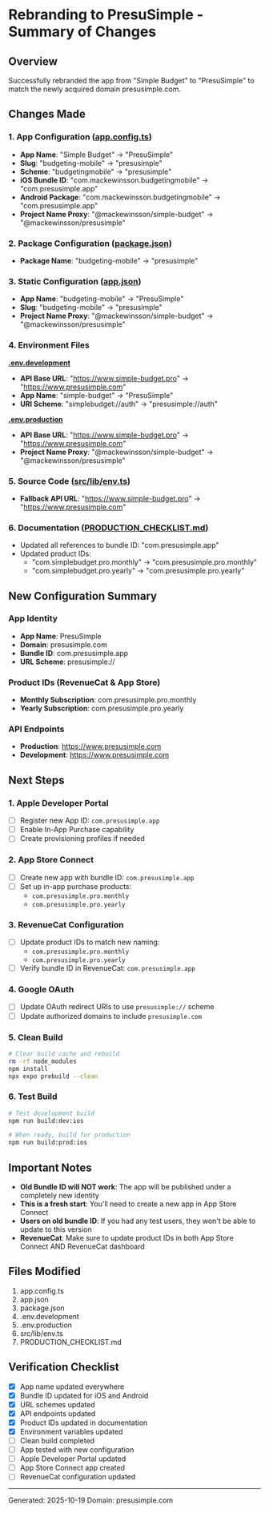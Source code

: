 # Rebranding to PresuSimple - Summary of Changes

## Overview
Successfully rebranded the app from "Simple Budget" to "PresuSimple" to match the newly acquired domain presusimple.com.

## Changes Made

### 1. App Configuration ([app.config.ts](app.config.ts))
- **App Name**: "Simple Budget" → "PresuSimple"
- **Slug**: "budgeting-mobile" → "presusimple"
- **Scheme**: "budgetingmobile" → "presusimple"
- **iOS Bundle ID**: "com.mackewinsson.budgetingmobile" → "com.presusimple.app"
- **Android Package**: "com.mackewinsson.budgetingmobile" → "com.presusimple.app"
- **Project Name Proxy**: "@mackewinsson/simple-budget" → "@mackewinsson/presusimple"

### 2. Package Configuration ([package.json](package.json))
- **Package Name**: "budgeting-mobile" → "presusimple"

### 3. Static Configuration ([app.json](app.json))
- **App Name**: "budgeting-mobile" → "PresuSimple"
- **Slug**: "budgeting-mobile" → "presusimple"
- **Project Name Proxy**: "@mackewinsson/simple-budget" → "@mackewinsson/presusimple"

### 4. Environment Files
**[.env.development](.env.development)**
- **API Base URL**: "https://www.simple-budget.pro" → "https://www.presusimple.com"
- **App Name**: "simple-budget" → "PresuSimple"
- **URI Scheme**: "simplebudget://auth" → "presusimple://auth"

**[.env.production](.env.production)**
- **API Base URL**: "https://www.simple-budget.pro" → "https://www.presusimple.com"
- **Project Name Proxy**: "@mackewinsson/simple-budget" → "@mackewinsson/presusimple"

### 5. Source Code ([src/lib/env.ts](src/lib/env.ts))
- **Fallback API URL**: "https://www.simple-budget.pro" → "https://www.presusimple.com"

### 6. Documentation ([PRODUCTION_CHECKLIST.md](PRODUCTION_CHECKLIST.md))
- Updated all references to bundle ID: "com.presusimple.app"
- Updated product IDs: 
  - "com.simplebudget.pro.monthly" → "com.presusimple.pro.monthly"
  - "com.simplebudget.pro.yearly" → "com.presusimple.pro.yearly"

## New Configuration Summary

### App Identity
- **App Name**: PresuSimple
- **Domain**: presusimple.com
- **Bundle ID**: com.presusimple.app
- **URL Scheme**: presusimple://

### Product IDs (RevenueCat & App Store)
- **Monthly Subscription**: com.presusimple.pro.monthly
- **Yearly Subscription**: com.presusimple.pro.yearly

### API Endpoints
- **Production**: https://www.presusimple.com
- **Development**: https://www.presusimple.com

## Next Steps

### 1. Apple Developer Portal
- [ ] Register new App ID: `com.presusimple.app`
- [ ] Enable In-App Purchase capability
- [ ] Create provisioning profiles if needed

### 2. App Store Connect
- [ ] Create new app with bundle ID: `com.presusimple.app`
- [ ] Set up in-app purchase products:
  - `com.presusimple.pro.monthly`
  - `com.presusimple.pro.yearly`

### 3. RevenueCat Configuration
- [ ] Update product IDs to match new naming:
  - `com.presusimple.pro.monthly`
  - `com.presusimple.pro.yearly`
- [ ] Verify bundle ID in RevenueCat: `com.presusimple.app`

### 4. Google OAuth
- [ ] Update OAuth redirect URIs to use `presusimple://` scheme
- [ ] Update authorized domains to include `presusimple.com`

### 5. Clean Build
```bash
# Clear build cache and rebuild
rm -rf node_modules
npm install
npx expo prebuild --clean
```

### 6. Test Build
```bash
# Test development build
npm run build:dev:ios

# When ready, build for production
npm run build:prod:ios
```

## Important Notes

- **Old Bundle ID will NOT work**: The app will be published under a completely new identity
- **This is a fresh start**: You'll need to create a new app in App Store Connect
- **Users on old bundle ID**: If you had any test users, they won't be able to update to this version
- **RevenueCat**: Make sure to update product IDs in both App Store Connect AND RevenueCat dashboard

## Files Modified
1. app.config.ts
2. app.json
3. package.json
4. .env.development
5. .env.production
6. src/lib/env.ts
7. PRODUCTION_CHECKLIST.md

## Verification Checklist
- [x] App name updated everywhere
- [x] Bundle ID updated for iOS and Android
- [x] URL schemes updated
- [x] API endpoints updated
- [x] Product IDs updated in documentation
- [x] Environment variables updated
- [ ] Clean build completed
- [ ] App tested with new configuration
- [ ] Apple Developer Portal updated
- [ ] App Store Connect app created
- [ ] RevenueCat configuration updated

---
Generated: 2025-10-19
Domain: presusimple.com
